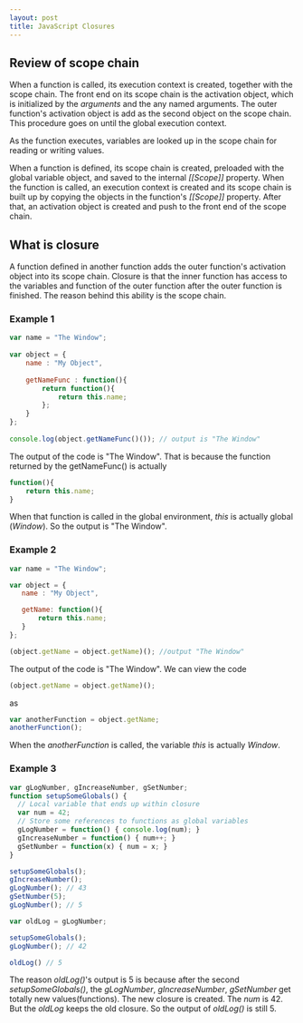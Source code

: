 ```yaml
---
layout: post
title: JavaScript Closures
---
```


## Review of scope chain ##
When a function is called, its execution context is created, together with the scope chain. The front end on its scope chain is the activation object, which is initialized by the _arguments_ and the any named arguments. The outer function's activation object is add as the second object on the scope chain. This procedure goes on until the global execution context.

As the function executes, variables are looked up in the scope chain for reading or writing values.

When a function is defined, its scope chain is created, preloaded with the global variable object, and saved to the internal _[[Scope]]_ property. When the function is called, an execution context is created and its scope chain is built up by copying the objects in the function's _[[Scope]]_ property. After that, an activation object is created and push to the front end of the scope chain.

## What is closure ##
A function defined in another function adds the outer function's activation object into its scope chain. Closure is that the inner function has access to the variables and function of the outer function after the outer function is finished. The reason behind this ability is the scope chain.

### Example 1 ###
```javascript
var name = "The Window";
                   
var object = {
    name : "My Object",
                   
    getNameFunc : function(){
        return function(){
            return this.name;
        };
    }
};
                   
console.log(object.getNameFunc()()); // output is "The Window"

```
The output of the code is "The Window". That is because the function returned by the getNameFunc() is actually

```javascript
function(){
    return this.name;
}
```
When that function is called in the global environment, _this_ is actually global (_Window_). So the output is "The Window".

### Example 2 ###
```javascript
var name = "The Window";

var object = {
   name : "My Object",

   getName: function(){
       return this.name;
   }
};

(object.getName = object.getName)(); //output "The Window"

```

The output of the code is "The Window". We can view the code
```javascript
(object.getName = object.getName)();
```
as 
```javascript
var anotherFunction = object.getName;
anotherFunction();
```

When the _anotherFunction_ is called, the variable _this_ is actually _Window_.

### Example 3 ###
```javascript
var gLogNumber, gIncreaseNumber, gSetNumber;
function setupSomeGlobals() {
  // Local variable that ends up within closure
  var num = 42;
  // Store some references to functions as global variables
  gLogNumber = function() { console.log(num); }
  gIncreaseNumber = function() { num++; }
  gSetNumber = function(x) { num = x; }
}

setupSomeGlobals();
gIncreaseNumber();
gLogNumber(); // 43
gSetNumber(5);
gLogNumber(); // 5

var oldLog = gLogNumber;

setupSomeGlobals();
gLogNumber(); // 42

oldLog() // 5
```

The reason _oldLog()_'s output is 5 is because after the second _setupSomeGlobals()_, the _gLogNumber_, _gIncreaseNumber_, _gSetNumber_ get totally new values(functions). The new closure is created. The _num_ is 42. But the _oldLog_ keeps the old closure. So the output of _oldLog()_ is still 5.



